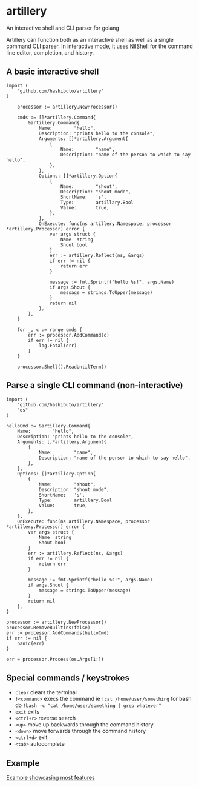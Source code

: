 # artillery
An interactive shell and CLI parser for golang

Artillery can function both as an interactive shell as well as a single command CLI parser.  In interactive mode, it uses [NilShell](https://github.com/hashibuto/nilshell) for the command line editor, completion, and history.

## A basic interactive shell

```
import (
    "github.com/hashibuto/artillery"
)

	processor := artillery.NewProcessor()

	cmds := []*artillery.Command{
		&artillery.Command{
            Name:        "hello",
            Description: "prints hello to the console",
            Arguments: []*artillery.Argument{
                {
                    Name:        "name",
                    Description: "name of the person to which to say hello",
                },
            },
            Options: []*artillery.Option{
                {
                    Name:        "shout",
                    Description: "shout mode",
                    ShortName:   's',
                    Type:        artillary.Bool
                    Value:       true,
                },
            },
            OnExecute: func(ns artillery.Namespace, processor *artillery.Processor) error {
                var args struct {
                    Name  string
                    Shout bool
                }
                err := artillery.Reflect(ns, &args)
                if err != nil {
                    return err
                }

                message := fmt.Sprintf("hello %s!", args.Name)
                if args.Shout {
                    message = strings.ToUpper(message)
                }
                return nil
            },            
        },
	}

	for _, c := range cmds {
		err := processor.AddCommand(c)
		if err != nil {
			log.Fatal(err)
		}
	}

	processor.Shell().ReadUntilTerm()
```

## Parse a single CLI command (non-interactive)

```
import (
    "github.com/hashibuto/artillery"
    "os"
)

helloCmd := &artillery.Command{
    Name:        "hello",
    Description: "prints hello to the console",
    Arguments: []*artillery.Argument{
        {
            Name:        "name",
            Description: "name of the person to which to say hello",
        },
    },
    Options: []*artillery.Option{
        {
            Name:        "shout",
            Description: "shout mode",
            ShortName:   's',
            Type:        artillary.Bool
            Value:       true,
        },
    },
    OnExecute: func(ns artillery.Namespace, processor *artillery.Processor) error {
        var args struct {
            Name  string
            Shout bool
        }
        err := artillery.Reflect(ns, &args)
        if err != nil {
            return err
        }

        message := fmt.Sprintf("hello %s!", args.Name)
        if args.Shout {
            message = strings.ToUpper(message)
        }
        return nil
    },            
}

processor := artillery.NewProcessor()
processor.RemoveBuiltins(false)
err := processor.AddCommands(helloCmd)
if err != nil {
    panic(err)
}

err = processor.Process(os.Args[1:])
```

## Special commands / keystrokes
- `clear` clears the terminal
- `!<command>` execs the command ie `!cat /home/user/something` for bash do `!bash -c "cat /home/user/something | grep whatever"`
- `exit` exits
- `<ctrl+r>` reverse search
- `<up>` move up backwards through the command history
- `<down>` move forwards through the command history
- `<ctrl+d>` exit
- `<tab>` autocomplete

## Example
[Example showcasing most features](https://github.com/hashibuto/artillery/blob/master/example/main.go)
